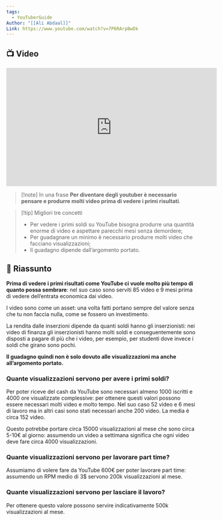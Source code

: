 ```yaml
---
tags:
  - YouTuberGuide
Author: "[[Ali Abdaal]]"
Link: https://www.youtube.com/watch?v=7P6RArpBwDk
---
```

## 📺 Video
<div class="iframe-container">
  <iframe width="560" height="315" src="https://www.youtube.com/embed/7P6RArpBwDk" title="YouTube video player" frameborder="0" allow="accelerometer; autoplay; clipboard-write; encrypted-media; gyroscope; picture-in-picture" allowfullscreen></iframe>
</div>

> [!note] In una frase
> **Per diventare degli youtuber è necessario pensare e produrre molti video prima di vedere i primi risultati**.

> [!tip] Migliori tre concetti
> - Per vedere i primi soldi su YouTube bisogna produrre una quantità enorme di video e aspettare parecchi mesi senza demordere;
> - Per guadagnare un minimo è necessario produrre molti video che facciano visualizzazioni;
> - Il guadagno dipende dall’argomento portato.

## 📒 Riassunto
**Prima di vedere i primi risultati come YouTube ci vuole molto più tempo di quanto possa sembrare**: nel suo caso sono serviti 85 video e 9 mesi prima di vedere dell’entrata economica dai video.

I video sono come un asset: una volta fatti portano sempre del valore senza che tu non faccia nulla, come se fossero un investimento.

La rendita dalle inserzioni dipende da quanti soldi hanno gli inserzionisti: nei video di finanza gli inserzionisti hanno molti soldi e conseguentemente sono disposti a pagare di più che i video, per esempio, per studenti dove invece i soldi che girano sono pochi.

**Il guadagno quindi non è solo dovuto alle visualizzazioni ma anche all’argomento portato.**

### Quante visualizzazioni servono per avere i primi soldi?

Per poter riceve del cash da YouTube sono necessari almeno 1000 iscritti e 4000 ore visualizzate complessive: per ottenere questi valori possono essere necessari molti video e molto tempo. Nel suo caso 52 video e 6 mesi di lavoro ma in altri casi sono stati necessari anche 200 video. La media è circa 152 video.

Questo potrebbe portare circa 15000 visualizzazioni al mese che sono circa 5-10€ al giorno: assumendo un video a settimana significa che ogni video deve fare circa 4000 visualizzazioni.

### Quante visualizzazioni servono per lavorare part time?

Assumiamo di volere fare da YouTube 600€ per poter lavorare part time: assumendo un RPM medio di 3$ servono 200k visualizzazioni al mese.

### Quante visualizzazioni servono per lasciare il lavoro?

Per ottenere questo valore possono servire indicativamente 500k visualizzazioni al mese.